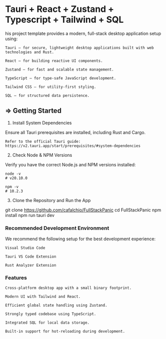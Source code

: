 # Tauri + React + Zustand + Typescript + Tailwind + SQL 

his project template provides a modern, full-stack desktop application setup using:

    Tauri – for secure, lightweight desktop applications built with web technologies and Rust.

    React – for building reactive UI components.

    Zustand – for fast and scalable state management.

    TypeScript – for type-safe JavaScript development.

    Tailwind CSS – for utility-first styling.

    SQL – for structured data persistence.

## => Getting Started
1. Install System Dependencies

Ensure all Tauri prerequisites are installed, including Rust and Cargo.

    Refer to the official Tauri guide:
    https://v2.tauri.app/start/prerequisites/#system-dependencies

2. Check Node & NPM Versions

Verify you have the correct Node.js and NPM versions installed:
    
    node -v
    # v20.10.0
    
    npm -v
    # 10.2.3

3. Clone the Repository and Run the App

git clone https://github.com/cafalchio/FullStackPanic
cd FullStackPanic
npm install
npm run tauri dev

### Recommended Development Environment

We recommend the following setup for the best development experience:

    Visual Studio Code

    Tauri VS Code Extension

    Rust Analyzer Extension

### Features

    Cross-platform desktop app with a small binary footprint.

    Modern UI with Tailwind and React.

    Efficient global state handling using Zustand.

    Strongly typed codebase using TypeScript.

    Integrated SQL for local data storage.

    Built-in support for hot-reloading during development.
